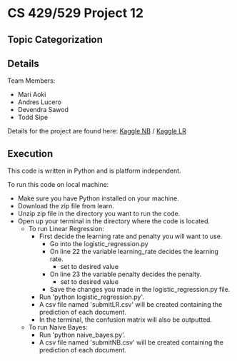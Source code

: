 # CS 429/529 Project 12
## Topic Categorization

## Details

Team Members:
- Mari Aoki
- Andres Lucero
- Devendra Sawod
- Todd Sipe

Details for the project are found here: 
[Kaggle NB](https://www.kaggle.com/c/cs529-project-2-nb/overview) /
[Kaggle LR](https://www.kaggle.com/competitions/cs529-project-2-lr/overview)


## Execution 

This code is written in Python and is platform independent.

To run this code on local machine:
- Make sure you have Python installed on your machine.
- Download the zip file from learn.
- Unzip zip file in the directory you want to run the code.
- Open up your terminal in the directory where the code is located.
  - To run Linear Regression:
    - First decide the learning rate and penalty you will want to use.
      - Go into the logistic_regression.py
      - On line 22 the variable learning_rate decides the learning rate.
        - set to desired value
      - On line 23 the variable penalty decides the penalty.
        - set to desired value
      - Save the changes you made in the logistic_regression.py file.
    - Run 'python logistic_regression.py'.
    - A csv file named 'submitLR.csv' will be created containing the prediction of each document.
    - In the terminal, the confusion matrix will also be outputted.
  - To run Naive Bayes:
    - Run 'python naive_bayes.py'.
    - A csv file named 'submitNB.csv' will be created containing the prediction of each document.
